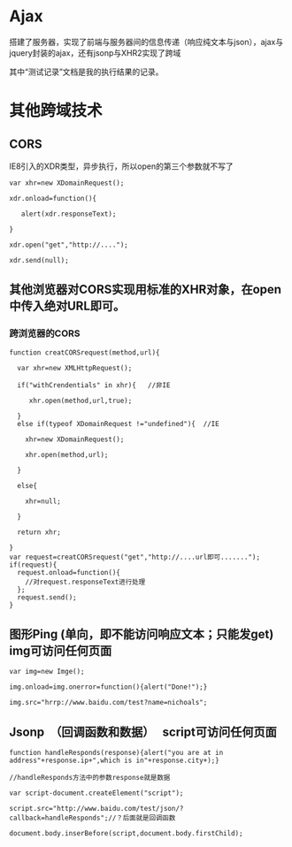 # Ajax
搭建了服务器，实现了前端与服务器间的信息传递（响应纯文本与json），ajax与jquery封装的ajax，还有jsonp与XHR2实现了跨域

其中“测试记录”文档是我的执行结果的记录。


# 其他跨域技术


## CORS

IE8引入的XDR类型，异步执行，所以open的第三个参数就不写了

```
var xhr=new XDomainRequest();

xdr.onload=function(){

   alert(xdr.responseText);
   
}

xdr.open("get","http://....");

xdr.send(null);

```

## 其他浏览器对CORS实现用标准的XHR对象，在open中传入绝对URL即可。


### 跨浏览器的CORS

```
function creatCORSrequest(method,url){

  var xhr=new XMLHttpRequest();
  
  if("withCrendentials" in xhr){   //非IE
  
     xhr.open(method,url,true);
     
  }
  else if(typeof XDomainRequest !="undefined"){  //IE
  
    xhr=new XDomainRequest();
    
    xhr.open(method,url);
    
  }
  
  else{
  
    xhr=null;
    
  }
  
  return xhr;
  
}
var request=creatCORSrequest("get","http://....url即可.......");
if(request){
  request.onload=function(){
    //对request.responseText进行处理 
  };
  request.send();
}
```

## 图形Ping (单向，即不能访问响应文本；只能发get)  img可访问任何页面

```
var img=new Imge();

img.onload=img.onerror=function(){alert("Done!");}

img.src="hrrp://www.baidu.com/test?name=nichoals";
```

## Jsonp  （回调函数和数据）   script可访问任何页面

```
function handleResponds(response){alert("you are at in address"+response.ip+",which is in"+response.city+);}

//handleResponds方法中的参数response就是数据

var script-document.createElement("script");

script.src="http://www.baidu.com/test/json/?callback=handleResponds";//？后面就是回调函数

document.body.inserBefore(script,document.body.firstChild);
```

